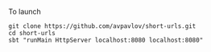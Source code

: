 To launch
  
    git clone https://github.com/avpavlov/short-urls.git
    cd short-urls
    sbt "runMain HttpServer localhost:8080 localhost:8080"



